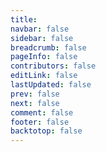 ```yaml
---
title: 
navbar: false 
sidebar: false 
breadcrumb: false
pageInfo: false
contributors: false
editLink: false
lastUpdated: false
prev: false
next: false
comment: false
footer: false
backtotop: false
---
```

<VidStack 
  :src="[
    '/msc.mp3', 
  ]"
  :player="{ controls: true, autoplay: true, muted: true }"
  :title="後藤ひとり"
/>